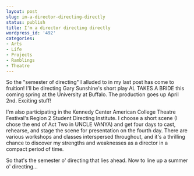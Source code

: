 ```yaml
---
layout: post
slug: im-a-director-directing-directly
status: publish
title: I'm a director directing directly
wordpress_id: '492'
categories:
- Arts
- Life
- Projects
- Ramblings
- Theatre
---
```


So the "semester of directing" I alluded to in my last post has come to fruition! I'll be directing Gary Sunshine's short play AL TAKES A BRIDE this coming spring at the University at Buffalo. The production goes up April 2nd. Exciting stuff!

I'm also participating in the Kennedy Center American College Theatre Festival's Region 2 Student Directing Institute. I choose a short scene (I chose the end of Act Two in UNCLE VANYA) and get four days to cast, rehearse, and stage the scene for presentation on the fourth day. There are various workshops and classes interspersed throughout, and it's a thrilling chance to discover my strengths and weaknesses as a director in a compact period of time.

So that's the semester o' directing that lies ahead. Now to line up a summer o' directing...
